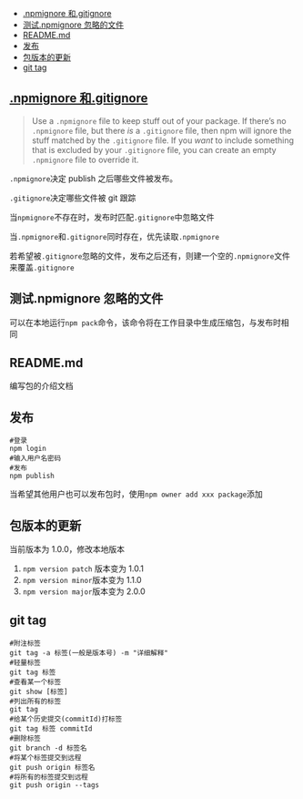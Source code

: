 <!-- START doctoc generated TOC please keep comment here to allow auto update -->
<!-- DON'T EDIT THIS SECTION, INSTEAD RE-RUN doctoc TO UPDATE -->

- [.npmignore 和.gitignore](#npmignore-%E5%92%8Cgitignore)
- [测试.npmignore 忽略的文件](#%E6%B5%8B%E8%AF%95npmignore-%E5%BF%BD%E7%95%A5%E7%9A%84%E6%96%87%E4%BB%B6)
- [README.md](#readmemd)
- [发布](#%E5%8F%91%E5%B8%83)
- [包版本的更新](#%E5%8C%85%E7%89%88%E6%9C%AC%E7%9A%84%E6%9B%B4%E6%96%B0)
- [git tag](#git-tag)

<!-- END doctoc generated TOC please keep comment here to allow auto update -->

## [.npmignore 和.gitignore](https://docs.npmjs.com/misc/developers#keeping-files-out-of-your-package)

> Use a `.npmignore` file to keep stuff out of your package. If there’s no `.npmignore` file, but there _is_ a `.gitignore` file, then npm will ignore the stuff matched by the `.gitignore` file. If you _want_ to include something that is excluded by your `.gitignore` file, you can create an empty `.npmignore` file to override it.

`.npmignore`决定 publish 之后哪些文件被发布。

`.gitignore`决定哪些文件被 git 跟踪

当`npmignore`不存在时，发布时匹配`.gitignore`中忽略文件

当`.npmignore`和`.gitignore`同时存在，优先读取`.npmignore`

若希望被`.gitignore`忽略的文件，发布之后还有，则建一个空的`.npmignore`文件来覆盖`.gitignore`

## 测试.npmignore 忽略的文件

可以在本地运行`npm pack`命令，该命令将在工作目录中生成压缩包，与发布时相同

## README.md

编写包的介绍文档

## 发布

```shell
#登录
npm login
#输入用户名密码
#发布
npm publish
```

当希望其他用户也可以发布包时，使用`npm owner add xxx package`添加

## 包版本的更新

当前版本为 1.0.0，修改本地版本

1. `npm version patch` 版本变为 1.0.1
2. `npm version minor`版本变为 1.1.0
3. `npm version major`版本变为 2.0.0

## git tag

```shell
#附注标签
git tag -a 标签(一般是版本号) -m "详细解释"
#轻量标签
git tag 标签
#查看某一个标签
git show [标签]
#列出所有的标签
git tag
#给某个历史提交(commitId)打标签
git tag 标签 commitId
#删除标签
git branch -d 标签名
#将某个标签提交到远程
git push origin 标签名
#将所有的标签提交到远程
git push origin --tags
```
